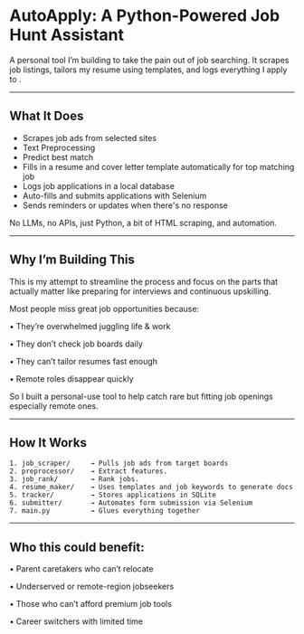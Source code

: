 # AutoApply: A Python-Powered Job Hunt Assistant

A personal tool I’m building to take the pain out of job searching. It scrapes job listings, tailors my resume using templates, and logs everything I apply to .

---

## What It Does

- Scrapes job ads from selected sites
- Text Preprocessing
- Predict best match
- Fills in a resume and cover letter template automatically for top matching job 
- Logs job applications in a local database
- Auto-fills and submits applications with Selenium
- Sends reminders or updates when there's no response

No LLMs, no APIs, just Python, a bit of HTML scraping, and automation.

---

## Why I’m Building This

This is my attempt to streamline the process and focus on the parts that actually matter like preparing for interviews and continuous upskilling.

Most people miss great job opportunities because:

•	They’re overwhelmed juggling life & work

•	They don’t check job boards daily

•	They can’t tailor resumes fast enough

•	Remote roles disappear quickly

So I built a personal-use tool to help catch rare but fitting job openings especially remote ones.

---

## How It Works 

```text
1. job_scraper/     → Pulls job ads from target boards
2. preprocessor/    → Extract features.
3. job_rank/        → Rank jobs.
4. resume_maker/    → Uses templates and job keywords to generate docs
5. tracker/         → Stores applications in SQLite
6. submitter/       → Automates form submission via Selenium
7. main.py          → Glues everything together

```
---

##  Who this could benefit:

•	Parent caretakers who can’t relocate

•	Underserved or remote-region jobseekers

•	Those who can’t afford premium job tools

•	Career switchers with limited time




